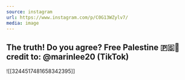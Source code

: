 ```yaml
---
source: instagram
url: https://www.instagram.com/p/C0G13WZylv7/
media: image
---
```


## The truth! Do you agree? Free Palestine 🇵🇸🍉credit to: @marinlee20 (TikTok)

![[3244517481658342395]]

